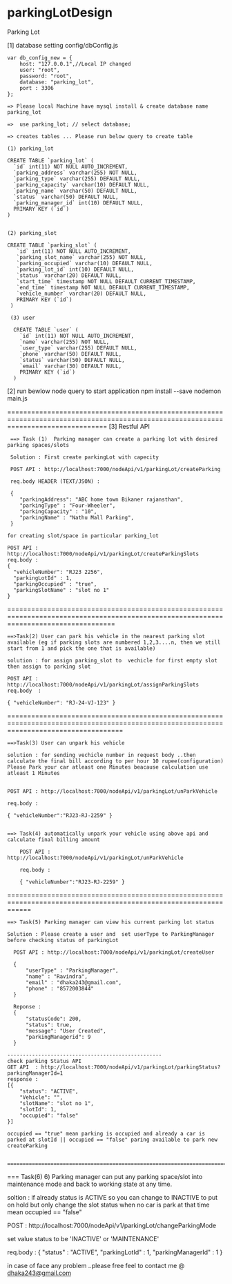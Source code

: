 # parkingLotDesign
Parking Lot

[1]  database setting  config/dbConfig.js

    var db_config_new = {
        host: "127.0.0.1",//Local IP changed
        user: "root",
        password: "root",
        database: "parking_lot",
        port : 3306
    };

    => Please local Machine have mysql install & create database name parking_lot

    =>  use parking_lot; // select database;

    => creates tables ... Please run below query to create table

    (1) parking_lot

    CREATE TABLE `parking_lot` (
      `id` int(11) NOT NULL AUTO_INCREMENT,
      `parking_address` varchar(255) NOT NULL,
      `parking_type` varchar(255) DEFAULT NULL,
      `parking_capacity` varchar(10) DEFAULT NULL,
      `parking_name` varchar(50) DEFAULT NULL,
      `status` varchar(50) DEFAULT NULL,
      `parking_manager_id` int(10) DEFAULT NULL,
      PRIMARY KEY (`id`)
    )     


    (2) parking_slot

    CREATE TABLE `parking_slot` (
       `id` int(11) NOT NULL AUTO_INCREMENT,
       `parking_slot_name` varchar(255) NOT NULL,
       `parking_occupied` varchar(10) DEFAULT NULL,
       `parking_lot_id` int(10) DEFAULT NULL,
       `status` varchar(20) DEFAULT NULL,
       `start_time` timestamp NOT NULL DEFAULT CURRENT_TIMESTAMP,
       `end_time` timestamp NOT NULL DEFAULT CURRENT_TIMESTAMP,
       `vehicle_number` varchar(20) DEFAULT NULL,
       PRIMARY KEY (`id`)
     )

     (3) user

      CREATE TABLE `user` (
        `id` int(11) NOT NULL AUTO_INCREMENT,
        `name` varchar(255) NOT NULL,
        `user_type` varchar(255) DEFAULT NULL,
        `phone` varchar(50) DEFAULT NULL,
        `status` varchar(50) DEFAULT NULL,
        `email` varchar(30) DEFAULT NULL,
        PRIMARY KEY (`id`)
      )


[2]    run bewlow node query to start application
       npm install --save
       nodemon main.js


=====================================================================================================================================
[3]  Restful API

     ==> Task (1)  Parking manager can create a parking lot with desired parking spaces/slots

     Solution : First create parkingLot with capecity

     POST API : http://localhost:7000/nodeApi/v1/parkingLot/createParking

     req.body HEADER (TEXT/JSON) :

     {
        "parkingAddress": "ABC home town Bikaner rajansthan",
        "parkingType" : "Four-Wheeler",
        "parkingCapacity" : "10",
        "parkingName" : "Nathu Mall Parking",
     }

    for creating slot/space in particular parking_lot

    POST API : http://localhost:7000/nodeApi/v1/parkingLot/createParkingSlots
    req.body :
    {
      "vehicleNumber": "RJ23 2256",
      "parkingLotId" : 1,
      "parkingOccupied" : "true",
      "parkingSlotName" : "slot no 1"
    }

=======================================================================================================================================



    ==>Task(2) User can park his vehicle in the nearest parking slot available (eg if parking slots are numbered 1,2,3....n, then we still start from 1 and pick the one that is available)

    solution : for assign parking_slot to  vechicle for first empty slot then assign to parking slot

    POST API : http://localhost:7000/nodeApi/v1/parkingLot/assignParkingSlots
    req.body  :

    { "vehicleNumber": "RJ-24-VJ-123" }

=========================================================================================================================================

    ==>Task(3) User can unpark his vehicle

    solution : for sending vechicle number in request body ..then calculate the final bill according to per hour 10 rupee(configuration) Please Park your car atleast one Minutes beacause calculation use atleast 1 Minutes


    POST API : http://localhost:7000/nodeApi/v1/parkingLot/unParkVehicle

    req.body :

    { "vehicleNumber":"RJ23-RJ-2259" }


    ==> Task(4) automatically unpark your vehicle using above api and calculate final billing amount

        POST API : http://localhost:7000/nodeApi/v1/parkingLot/unParkVehicle

        req.body :

        { "vehicleNumber":"RJ23-RJ-2259" }

   ==================================================================================================================

    ==> Task(5) Parking manager can view his current parking lot status

    Solution : Please create a user and  set userType to ParkingManager before checking status of parkingLot

      POST API : http://localhost:7000/nodeApi/v1/parkingLot/createUser

      {
          "userType" : "ParkingManager",
          "name" : "Ravindra",
          "email" : "dhaka243@gmail.com",
          "phone" : "8572003844"
      }

      Reponse :
      {
          "statusCode": 200,
          "status": true,
          "message": "User Created",
          "parkingManagerid": 9
      }

    --------------------------------------------------
    check parking Status API
    GET API  : http://localhost:7000/nodeApi/v1/parkingLot/parkingStatus?parkingManagerId=1
    response :
    [{
        "status": "ACTIVE",
        "Vehicle": "",
        "slotName": "slot no 1",
        "slotId": 1,
        "occupied": "false"
    }]

    occupied == "true" mean parking is occupied and already a car is parked at slotId || occupied == "false" paring available to park new createParking


    ===============================================================================================================================================

  === Task(6) 6) Parking manager can put any parking space/slot into maintenance mode and back to working state at any time.

  soltion : if already status is ACTIVE so you can change to INACTIVE to put on hold  but only change the slot status when no car is park at that time mean occupied == "false"


  POST : http://localhost:7000/nodeApi/v1/parkingLot/changeParkingMode

  set value status to be 'INACTIVE' or 'MAINTENANCE'

  req.body : {
      "status" : "ACTIVE",
      "parkingLotId" : 1,
      "parkingManagerId" : 1
    }



  in case of face any problem ..please free feel to contact me @ dhaka243@gmail.com  

